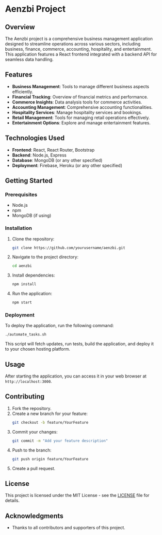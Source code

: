 # Aenzbi Project

## Overview
The Aenzbi project is a comprehensive business management application designed to streamline operations across various sectors, including business, finance, commerce, accounting, hospitality, and entertainment. This application features a React frontend integrated with a backend API for seamless data handling.

## Features
- **Business Management**: Tools to manage different business aspects efficiently.
- **Financial Tracking**: Overview of financial metrics and performance.
- **Commerce Insights**: Data analysis tools for commerce activities.
- **Accounting Management**: Comprehensive accounting functionalities.
- **Hospitality Services**: Manage hospitality services and bookings.
- **Retail Management**: Tools for managing retail operations effectively.
- **Entertainment Options**: Explore and manage entertainment features.

## Technologies Used
- **Frontend**: React, React Router, Bootstrap
- **Backend**: Node.js, Express
- **Database**: MongoDB (or any other specified)
- **Deployment**: Firebase, Heroku (or any other specified)

## Getting Started

### Prerequisites
- Node.js
- npm
- MongoDB (if using)

### Installation

1. Clone the repository:
   ```bash
   git clone https://github.com/yourusername/aenzbi.git
   ```

2. Navigate to the project directory:
   ```bash
   cd aenzbi
   ```

3. Install dependencies:
   ```bash
   npm install
   ```

4. Run the application:
   ```bash
   npm start
   ```

### Deployment

To deploy the application, run the following command:
```bash
./automate_tasks.sh
```
This script will fetch updates, run tests, build the application, and deploy it to your chosen hosting platform.

## Usage

After starting the application, you can access it in your web browser at `http://localhost:3000`.

## Contributing

1. Fork the repository.
2. Create a new branch for your feature:
   ```bash
   git checkout -b feature/YourFeature
   ```
3. Commit your changes:
   ```bash
   git commit -m "Add your feature description"
   ```
4. Push to the branch:
   ```bash
   git push origin feature/YourFeature
   ```
5. Create a pull request.

## License
This project is licensed under the MIT License - see the [LICENSE](LICENSE) file for details.

## Acknowledgments
- Thanks to all contributors and supporters of this project.
